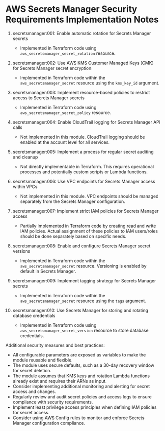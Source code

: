 # AWS Secrets Manager Security Requirements Implementation Notes

1. secretsmanager:001: Enable automatic rotation for Secrets Manager secrets
   - Implemented in Terraform code using `aws_secretsmanager_secret_rotation` resource.

2. secretsmanager:002: Use AWS KMS Customer Managed Keys (CMK) for Secrets Manager secret encryption
   - Implemented in Terraform code within the `aws_secretsmanager_secret` resource using the `kms_key_id` argument.

3. secretsmanager:003: Implement resource-based policies to restrict access to Secrets Manager secrets
   - Implemented in Terraform code using `aws_secretsmanager_secret_policy` resource.

4. secretsmanager:004: Enable CloudTrail logging for Secrets Manager API calls
   - Not implemented in this module. CloudTrail logging should be enabled at the account level for all services.

5. secretsmanager:005: Implement a process for regular secret auditing and cleanup
   - Not directly implementable in Terraform. This requires operational processes and potentially custom scripts or Lambda functions.

6. secretsmanager:006: Use VPC endpoints for Secrets Manager access within VPCs
   - Not implemented in this module. VPC endpoints should be managed separately from the Secrets Manager configuration.

7. secretsmanager:007: Implement strict IAM policies for Secrets Manager access
   - Partially implemented in Terraform code by creating read and write IAM policies. Actual assignment of these policies to IAM users/roles should be done separately based on specific needs.

8. secretsmanager:008: Enable and configure Secrets Manager secret versions
   - Implemented in Terraform code within the `aws_secretsmanager_secret` resource. Versioning is enabled by default in Secrets Manager.

9. secretsmanager:009: Implement tagging strategy for Secrets Manager secrets
   - Implemented in Terraform code within the `aws_secretsmanager_secret` resource using the `tags` argument.

10. secretsmanager:010: Use Secrets Manager for storing and rotating database credentials
    - Implemented in Terraform code using `aws_secretsmanager_secret_version` resource to store database credentials.

Additional security measures and best practices:
- All configurable parameters are exposed as variables to make the module reusable and flexible.
- The module uses secure defaults, such as a 30-day recovery window for secret deletion.
- The module assumes that KMS keys and rotation Lambda functions already exist and requires their ARNs as input.
- Consider implementing additional monitoring and alerting for secret access and changes.
- Regularly review and audit secret policies and access logs to ensure compliance with security requirements.
- Implement least privilege access principles when defining IAM policies for secret access.
- Consider using AWS Config rules to monitor and enforce Secrets Manager configuration compliance.